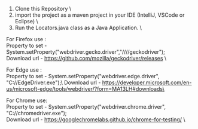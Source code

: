 1. Clone this Repository \
2. import the project as a maven project in your IDE (IntelliJ, VSCode or Eclipse) \
3. Run the Locators.java class as a Java Application. \
 
  

For Firefox use : \
Property to set - System.setProperty("webdriver.gecko.driver","//<path to driver>//geckodriver"); \
Download url - https://github.com/mozilla/geckodriver/releases \

For Edge use :  \
Property to set - System.setProperty("webdriver.edge.driver", "C://EdgeDriver.exe");\ 
Download url - https://developer.microsoft.com/en-us/microsoft-edge/tools/webdriver/?form=MA13LH#downloads\
 
For Chrome use: \
Property to set - System.setProperty("webdriver.chrome.driver", "C://chromedriver.exe"); \
Download url - https://googlechromelabs.github.io/chrome-for-testing/  \
 
